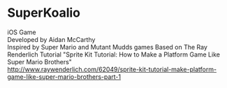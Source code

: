 SuperKoalio
===========

iOS Game <br>
Developed by Aidan McCarthy<br>
Inspired by Super Mario and Mutant Mudds games
Based on The Ray Renderlich Tutorial "Sprite Kit Tutorial: How to Make a Platform Game Like Super Mario Brothers"<br>
http://www.raywenderlich.com/62049/sprite-kit-tutorial-make-platform-game-like-super-mario-brothers-part-1

